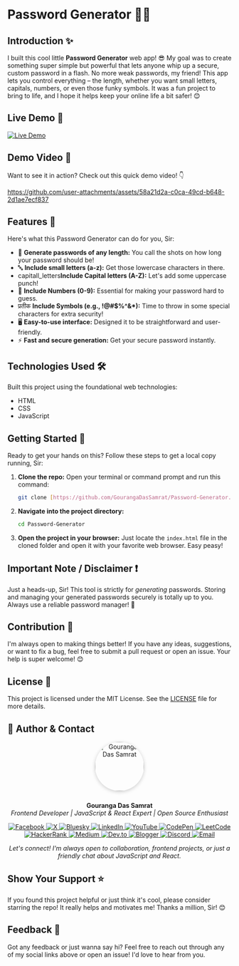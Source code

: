 # Password Generator 🔐🔑

## Introduction ✨

 I built this cool little **Password Generator** web app! 😎 My goal was to create something super simple but powerful that lets anyone whip up a secure, custom password in a flash. No more weak passwords, my friend! This app lets you control everything – the length, whether you want small letters, capitals, numbers, or even those funky symbols. It was a fun project to bring to life, and I hope it helps keep your online life a bit safer! 😊

## Live Demo 🚀

[![Live Demo](https://img.shields.io/badge/Live%20Demo-password--generator--snowy--xi.vercel.app-brightgreen?style=for-the-badge&logo=vercel)](https://password-generator-snowy-xi.vercel.app/)

## Demo Video 🎥

Want to see it in action? Check out this quick demo video! 👇

https://github.com/user-attachments/assets/58a21d2a-c0ca-49cd-b648-2d1ae7ecf837

## Features 💪

Here's what this Password Generator can do for you, Sir:

* 📏 **Generate passwords of any length:** You call the shots on how long your password should be!
* 🔤 **Include small letters (a-z):** Get those lowercase characters in there.
* capitall_letters**Include Capital letters (A-Z):** Let's add some uppercase punch!
* 🔢 **Include Numbers (0-9):** Essential for making your password hard to guess.
* प्रतीक **Include Symbols (e.g., !@#$%^&*):** Time to throw in some special characters for extra security!
* 🖥️ **Easy-to-use interface:** Designed it to be straightforward and user-friendly.
* ⚡ **Fast and secure generation:** Get your secure password instantly.

## Technologies Used 🛠️

Built this project using the foundational web technologies:

* HTML
* CSS
* JavaScript

## Getting Started 🚀

Ready to get your hands on this? Follow these steps to get a local copy running, Sir:

1.  **Clone the repo:** Open your terminal or command prompt and run this command:
    ```bash
    git clone [https://github.com/GourangaDasSamrat/Password-Generator.git](https://github.com/GourangaDasSamrat/Password-Generator.git)
    ```
2.  **Navigate into the project directory:**
    ```bash
    cd Password-Generator
    ```
3.  **Open the project in your browser:** Just locate the `index.html` file in the cloned folder and open it with your favorite web browser. Easy peasy!

## Important Note / Disclaimer ❗

Just a heads-up, Sir! This tool is strictly for *generating* passwords. Storing and managing your generated passwords securely is totally up to you. Always use a reliable password manager! 🙏

## Contribution 🤝

I'm always open to making things better! If you have any ideas, suggestions, or want to fix a bug, feel free to submit a pull request or open an issue. Your help is super welcome! 😊

## License 📜

This project is licensed under the MIT License. See the [LICENSE](LICENSE) file for more details.


## 👤 Author & Contact

<p align="center">
  <img src="https://i.postimg.cc/Bnwyx7kh/485760954-644674311798231-1067913994704069438-n.jpg" alt="Gouranga Das Samrat" width="110" style="border-radius:50%;margin-bottom:10px;box-shadow:0 2px 8px #ccc;"/>
</p>

<p align="center">
  <b>Gouranga Das Samrat</b><br>
  <i>Frontend Developer | JavaScript & React Expert | Open Source Enthusiast</i>
</p>
<p align="center">
  <a href="https://www.facebook.com/gourangadassamrat" title="Facebook">
    <img
      src="https://img.shields.io/badge/Facebook-1877F2?style=for-the-badge&logo=facebook&logoColor=white"
      alt="Facebook"
    />
  </a>
  <a href="https://x.com/gouranga_khulna" title="X">
    <img
      src="https://img.shields.io/badge/X-000000?style=for-the-badge&logo=x&logoColor=white"
      alt="X"
    />
  </a>
  <a href="https://bsky.app/profile/gouranga-khulna.bsky.social" title="Bluesky">
    <img
      src="https://img.shields.io/badge/Bluesky-1DA1F2?style=for-the-badge&logo=bluesky&logoColor=white"
      alt="Bluesky"
    />
  </a>
  <a href="https://linkedin.com/in/gouranga-das-samrat" title="LinkedIn">
    <img
      src="https://img.shields.io/badge/LinkedIn-0077B5?style=for-the-badge&logo=linkedin&logoColor=white"
      alt="LinkedIn"
    />
  </a>
  <a href="https://www.youtube.com/@GourangaDasSamrat" title="YouTube">
    <img
      src="https://img.shields.io/badge/YouTube-FF0000?style=for-the-badge&logo=youtube&logoColor=white"
      alt="YouTube"
    />
  </a>
  <a href="https://codepen.io/gouranga-das-samrat" title="CodePen">
    <img
      src="https://img.shields.io/badge/CodePen-000000?style=for-the-badge&logo=codepen&logoColor=white"
      alt="CodePen"
    />
  </a>
  <a href="https://leetcode.com/u/gourangadassamrat/" title="LeetCode">
    <img
      src="https://img.shields.io/badge/LeetCode-FFA116?style=for-the-badge&logo=leetcode&logoColor=white"
      alt="LeetCode"
    />
  </a>
  <a href="https://www.hackerrank.com/profile/gouranga_das_kh1" title="HackerRank">
    <img
      src="https://img.shields.io/badge/HackerRank-2EC866?style=for-the-badge&logo=hackerrank&logoColor=white"
      alt="HackerRank"
    />
  </a>
  <a href="https://medium.com/@gouranga.das.khulna" title="Medium">
    <img
      src="https://img.shields.io/badge/Medium-12100E?style=for-the-badge&logo=medium&logoColor=white"
      alt="Medium"
    />
  </a>
  <a href="https://dev.to/gouranga-das-khulna/" title="Dev.to">
    <img
      src="https://img.shields.io/badge/Dev.to-0A0A0A?style=for-the-badge&logo=dev.to&logoColor=white"
      alt="Dev.to"
    />
  </a>
  <a href="https://gourangadassamrat.blogspot.com/" title="Blogger">
    <img
      src="https://img.shields.io/badge/Blogger-FF5722?style=for-the-badge&logo=blogger&logoColor=white"
      alt="Blogger"
    />
  </a>
  <a href="https://discord.gg/jnZStfKW7v" title="Discord">
    <img
      src="https://img.shields.io/badge/Discord-5865F2?style=for-the-badge&logo=discord&logoColor=white"
      alt="Discord"
    />
  </a>
  <a href="mailto:gouranga.das.khulna@gmail.com" title="Email">
    <img
      src="https://img.shields.io/badge/Email-D14836?style=for-the-badge&logo=gmail&logoColor=white"
      alt="Email"
    />
  </a>
</p>
<p align="center">
  <i>Let's connect! I'm always open to collaboration, frontend projects, or just a friendly chat about JavaScript and React.</i>
</p>

## Show Your Support ⭐

If you found this project helpful or just think it's cool, please consider starring the repo! It really helps and motivates me! Thanks a million, Sir! 😊

## Feedback 👋

Got any feedback or just wanna say hi? Feel free to reach out through any of my social links above or open an issue! I'd love to hear from you.

